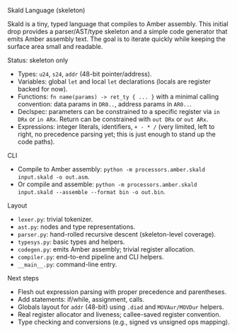 Skald Language (skeleton)

Skald is a tiny, typed language that compiles to Amber assembly. This initial
drop provides a parser/AST/type skeleton and a simple code generator that emits
Amber assembly text. The goal is to iterate quickly while keeping the surface
area small and readable.

Status: skeleton only
- Types: `u24`, `s24`, `addr` (48-bit pointer/address).
- Variables: global `let` and local `let` declarations (locals are register
  backed for now).
- Functions: `fn name(params) -> ret_ty { ... }` with a minimal calling
  convention: data params in `DR0..`, address params in `AR0..`.
- Declspec: parameters can be constrained to a specific register via `in DRx`
  or `in ARx`. Return can be constrained with `out DRx` or `out ARx`.
- Expressions: integer literals, identifiers, `+ - * /` (very limited, left to
  right, no precedence parsing yet; this is just enough to stand up the code
  paths).

CLI
- Compile to Amber assembly: `python -m processors.amber.skald input.skald -o out.asm`.
- Or compile and assemble: `python -m processors.amber.skald input.skald --assemble --format bin -o out.bin`.

Layout
- `lexer.py`: trivial tokenizer.
- `ast.py`: nodes and type representations.
- `parser.py`: hand-rolled recursive descent (skeleton-level coverage).
- `typesys.py`: basic types and helpers.
- `codegen.py`: emits Amber assembly; trivial register allocation.
- `compiler.py`: end-to-end pipeline and CLI helpers.
- `__main__.py`: command-line entry.

Next steps
- Flesh out expression parsing with proper precedence and parentheses.
- Add statements: if/while, assignment, calls.
- Globals layout for `addr` (48-bit) using `.diad` and `MOVAur/MOVDur` helpers.
- Real register allocator and liveness; callee-saved register convention.
- Type checking and conversions (e.g., signed vs unsigned ops mapping).

